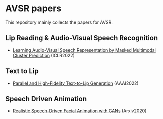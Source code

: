 # AVSR papers

This repository mainly collects the papers for AVSR.

## Lip Reading & Audio-Visual Speech Recognition
- [Learning Audio-Visual Speech Representation by Masked Multimodal Cluster Prediction](https://arxiv.org/abs/2201.02184) (ICLR2022)

## Text to Lip
- [Parallel and High-Fidelity Text-to-Lip Generation](https://arxiv.org/abs/2107.06831) (AAAI2022)

## Speech Driven Animation
- [Realistic Speech-Driven Facial Animation with GANs](https://arxiv.org/pdf/1906.06337.pdf) (Arxiv2020)
